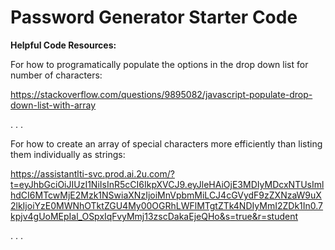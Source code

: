 # Password Generator Starter Code

**Helpful Code Resources:**

For how to programatically populate the options in the drop down list for number of characters:

https://stackoverflow.com/questions/9895082/javascript-populate-drop-down-list-with-array

. . . 

For how to create an array of special characters more efficiently than listing them individually as strings:

<https://assistantlti-svc.prod.ai.2u.com/?t=eyJhbGciOiJIUzI1NiIsInR5cCI6IkpXVCJ9.eyJleHAiOjE3MDIyMDcxNTUsImlhdCI6MTcwMjE2Mzk1NSwiaXNzIjoiMnVpbmMiLCJ4cGVydF9zZXNzaW9uX2lkIjoiYzE0MWNhOTktZGU4My00OGRhLWFlMTgtZTk4NDIyMmI2ZDk1In0.7kpjv4gUoMEpIal_OSpxIqFvyMmj13zscDakaEjeQHo&s=true&r=student> 

. . .


